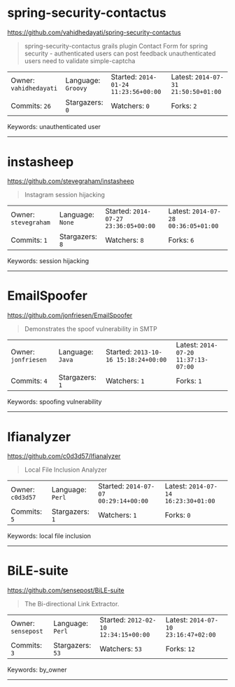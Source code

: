 # spring-security-contactus

https://github.com/vahidhedayati/spring-security-contactus
<blockquote>
spring-security-contactus grails plugin Contact Form for spring security - authenticated users can post feedback unauthenticated users need to validate simple-captcha 
</blockquote>

<table><tr>
<tr><td>Owner: <code>vahidhedayati</code></td>
    <td>Language: <code>Groovy</code></td>
    <td>Started: <code>2014-01-24 11:23:56+00:00</code></td>
    <td>Latest: <code>2014-07-31 21:50:50+01:00</code></td></tr>
<tr><td>Commits: <code>26</code></td>
    <td>Stargazers: <code>0</code></td>
    <td>Watchers: <code>0</code></td>
    <td>Forks: <code>2</code></td></tr>
</table>
Keywords: unauthenticated user

---

# instasheep

https://github.com/stevegraham/instasheep
<blockquote>
Instagram session hijacking
</blockquote>

<table><tr>
<tr><td>Owner: <code>stevegraham</code></td>
    <td>Language: <code>None</code></td>
    <td>Started: <code>2014-07-27 23:36:05+00:00</code></td>
    <td>Latest: <code>2014-07-28 00:36:05+01:00</code></td></tr>
<tr><td>Commits: <code>1</code></td>
    <td>Stargazers: <code>8</code></td>
    <td>Watchers: <code>8</code></td>
    <td>Forks: <code>6</code></td></tr>
</table>
Keywords: session hijacking

---

# EmailSpoofer

https://github.com/jonfriesen/EmailSpoofer
<blockquote>
Demonstrates the spoof vulnerability in SMTP
</blockquote>

<table><tr>
<tr><td>Owner: <code>jonfriesen</code></td>
    <td>Language: <code>Java</code></td>
    <td>Started: <code>2013-10-16 15:18:24+00:00</code></td>
    <td>Latest: <code>2014-07-20 11:37:13-07:00</code></td></tr>
<tr><td>Commits: <code>4</code></td>
    <td>Stargazers: <code>1</code></td>
    <td>Watchers: <code>1</code></td>
    <td>Forks: <code>1</code></td></tr>
</table>
Keywords: spoofing vulnerability

---

# lfianalyzer

https://github.com/c0d3d57/lfianalyzer
<blockquote>
Local File Inclusion Analyzer
</blockquote>

<table><tr>
<tr><td>Owner: <code>c0d3d57</code></td>
    <td>Language: <code>Perl</code></td>
    <td>Started: <code>2014-07-07 00:29:14+00:00</code></td>
    <td>Latest: <code>2014-07-14 16:23:30+01:00</code></td></tr>
<tr><td>Commits: <code>5</code></td>
    <td>Stargazers: <code>1</code></td>
    <td>Watchers: <code>1</code></td>
    <td>Forks: <code>0</code></td></tr>
</table>
Keywords: local file inclusion

---

# BiLE-suite

https://github.com/sensepost/BiLE-suite
<blockquote>
The Bi-directional Link Extractor.
</blockquote>

<table><tr>
<tr><td>Owner: <code>sensepost</code></td>
    <td>Language: <code>Perl</code></td>
    <td>Started: <code>2012-02-10 12:34:15+00:00</code></td>
    <td>Latest: <code>2014-07-10 23:16:47+02:00</code></td></tr>
<tr><td>Commits: <code>3</code></td>
    <td>Stargazers: <code>53</code></td>
    <td>Watchers: <code>53</code></td>
    <td>Forks: <code>12</code></td></tr>
</table>
Keywords: by_owner

---

